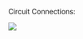 Circuit Connections:

![](https://github.com/dragonwolverines/AVR-DC-Motor-Control/blob/master/source-files/avr-dc-motor-ctrl.png)
